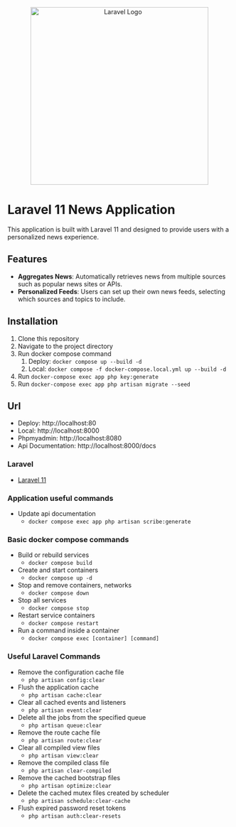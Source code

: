 <p align="center"><a href="https://laravel.com" target="_blank"><img src="https://raw.githubusercontent.com/laravel/art/master/logo-lockup/5%20SVG/2%20CMYK/1%20Full%20Color/laravel-logolockup-cmyk-red.svg" width="400" alt="Laravel Logo"></a></p>

# Laravel 11 News Application

This application is built with Laravel 11 and designed to provide users with a personalized news experience.

## Features

- **Aggregates News**: Automatically retrieves news from multiple sources such as popular news sites or APIs.
- **Personalized Feeds**: Users can set up their own news feeds, selecting which sources and topics to include.

## Installation

1. Clone this repository
2. Navigate to the project directory
3. Run docker compose command
   1. Deploy: `docker compose up --build -d`
   2. Local: `docker compose -f docker-compose.local.yml up --build -d`
4. Run `docker-compose exec app php key:generate`
5. Run `docker-compose exec app php artisan migrate --seed`

## Url
- Deploy: http://localhost:80
- Local: http://localhost:8000
- Phpmyadmin: http://localhost:8080
- Api Documentation: http://localhost:8000/docs

### Laravel
- [Laravel 11](https://laravel.com/docs/11.x)

### Application useful commands
- Update api documentation
  - `docker compose exec app php artisan scribe:generate`


### Basic docker compose commands
- Build or rebuild services
    - `docker compose build`
- Create and start containers
    - `docker compose up -d`
- Stop and remove containers, networks
    - `docker compose down`
- Stop all services
    - `docker compose stop`
- Restart service containers
    - `docker compose restart`
- Run a command inside a container
    - `docker compose exec [container] [command]`

### Useful Laravel Commands
- Remove the configuration cache file
    - `php artisan config:clear`
- Flush the application cache
    - `php artisan cache:clear`
- Clear all cached events and listeners
    - `php artisan event:clear`
- Delete all the jobs from the specified queue
    - `php artisan queue:clear`
- Remove the route cache file
    - `php artisan route:clear`
- Clear all compiled view files
    - `php artisan view:clear`
- Remove the compiled class file
    - `php artisan clear-compiled`
- Remove the cached bootstrap files
    - `php artisan optimize:clear`
- Delete the cached mutex files created by scheduler
    - `php artisan schedule:clear-cache`
- Flush expired password reset tokens
    - `php artisan auth:clear-resets`
